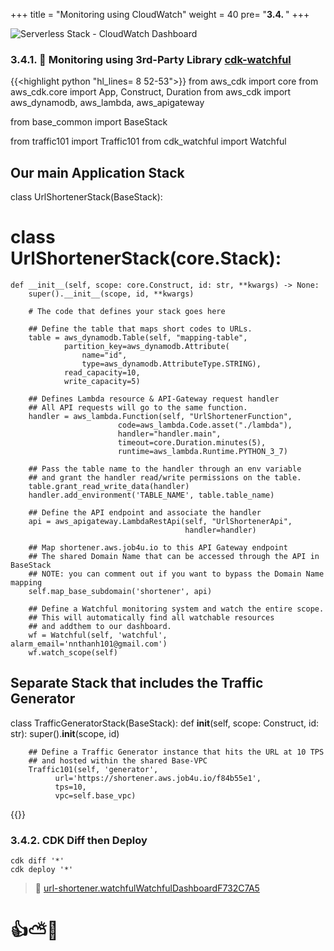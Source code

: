+++
title = "Monitoring using CloudWatch"
weight = 40
pre= "<b>3.4. </b>"
+++

![Serverless Stack - CloudWatch Dashboard](/images/serverless-python/serverless-stack-dashboard.png)

### 3.4.1. 🎯 Monitoring using 3rd-Party Library [cdk-watchful](https://pypi.org/project/cdk-watchful/) 

{{<highlight python "hl_lines= 8 52-53">}}
from aws_cdk import core
from aws_cdk.core import App, Construct, Duration
from aws_cdk import aws_dynamodb, aws_lambda, aws_apigateway

from base_common import BaseStack

from traffic101 import Traffic101
from cdk_watchful import Watchful

## Our main Application Stack
class UrlShortenerStack(BaseStack):
# class UrlShortenerStack(core.Stack):

    def __init__(self, scope: core.Construct, id: str, **kwargs) -> None:
        super().__init__(scope, id, **kwargs)

        # The code that defines your stack goes here
        
        ## Define the table that maps short codes to URLs.
        table = aws_dynamodb.Table(self, "mapping-table",
                partition_key=aws_dynamodb.Attribute(
                    name="id",
                    type=aws_dynamodb.AttributeType.STRING),
                read_capacity=10,
                write_capacity=5)
                
        ## Defines Lambda resource & API-Gateway request handler
        ## All API requests will go to the same function.
        handler = aws_lambda.Function(self, "UrlShortenerFunction",
                            code=aws_lambda.Code.asset("./lambda"),
                            handler="handler.main",
                            timeout=core.Duration.minutes(5),
                            runtime=aws_lambda.Runtime.PYTHON_3_7)

        ## Pass the table name to the handler through an env variable 
        ## and grant the handler read/write permissions on the table.
        table.grant_read_write_data(handler)
        handler.add_environment('TABLE_NAME', table.table_name)
        
        ## Define the API endpoint and associate the handler
        api = aws_apigateway.LambdaRestApi(self, "UrlShortenerApi",
                                           handler=handler)

        ## Map shortener.aws.job4u.io to this API Gateway endpoint
        ## The shared Domain Name that can be accessed through the API in BaseStack
        ## NOTE: you can comment out if you want to bypass the Domain Name mapping
        self.map_base_subdomain('shortener', api)
        
        ## Define a Watchful monitoring system and watch the entire scope.
        ## This will automatically find all watchable resources 
        ## and addthem to our dashboard.
        wf = Watchful(self, 'watchful', alarm_email='nnthanh101@gmail.com')
        wf.watch_scope(self)
        
## Separate Stack that includes the Traffic Generator
class TrafficGeneratorStack(BaseStack):
    def __init__(self, scope: Construct, id: str):
        super().__init__(scope, id)

        ## Define a Traffic Generator instance that hits the URL at 10 TPS
        ## and hosted within the shared Base-VPC
        Traffic101(self, 'generator',
              url='https://shortener.aws.job4u.io/f84b55e1',
              tps=10,
              vpc=self.base_vpc)
{{</highlight>}}

### 3.4.2. CDK Diff then Deploy

```
cdk diff '*'
cdk deploy '*'
```

> 🚀 [url-shortener.watchfulWatchfulDashboardF732C7A5](https://console.aws.amazon.com/cloudwatch/home?region=ap-southeast-1#dashboards:name=watchfulDashboard6A2D7A94-bVC8c7qrTBw0)

# 👍⛅🚀